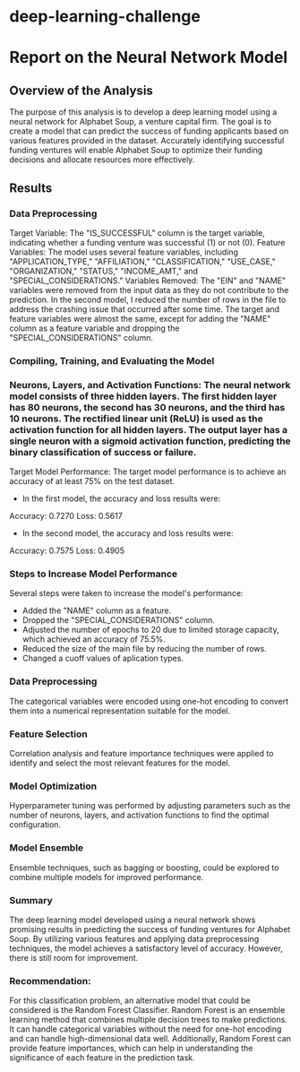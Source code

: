 # deep-learning-challenge

# Report on the Neural Network Model

## Overview of the Analysis
The purpose of this analysis is to develop a deep learning model using a neural network for Alphabet Soup, a venture capital firm. The goal is to create a model that can predict the success of funding applicants based on various features provided in the dataset. Accurately identifying successful funding ventures will enable Alphabet Soup to optimize their funding decisions and allocate resources more effectively.

## Results
### Data Preprocessing
Target Variable: The "IS_SUCCESSFUL" column is the target variable, indicating whether a funding venture was successful (1) or not (0).
Feature Variables: The model uses several feature variables, including "APPLICATION_TYPE," "AFFILIATION," "CLASSIFICATION," "USE_CASE," "ORGANIZATION," "STATUS," "INCOME_AMT," and "SPECIAL_CONSIDERATIONS."
Variables Removed: The "EIN" and "NAME" variables were removed from the input data as they do not contribute to the prediction.
In the second model, I reduced the number of rows in the file to address the crashing issue that occurred after some time. The target and feature variables were almost the same, except for adding the "NAME" column as a feature variable and dropping the "SPECIAL_CONSIDERATIONS" column.

### Compiling, Training, and Evaluating the Model

### Neurons, Layers, and Activation Functions: The neural network model consists of three hidden layers. The first hidden layer has 80 neurons, the second has 30 neurons, and the third has 10 neurons. The rectified linear unit (ReLU) is used as the activation function for all hidden layers. The output layer has a single neuron with a sigmoid activation function, predicting the binary classification of success or failure.
Target Model Performance: The target model performance is to achieve an accuracy of at least 75% on the test dataset.
- In the first model, the accuracy and loss results were:

Accuracy: 0.7270
Loss: 0.5617
- In the second model, the accuracy and loss results were:

Accuracy: 0.7575
Loss: 0.4905

### Steps to Increase Model Performance
Several steps were taken to increase the model's performance:
- Added the "NAME" column as a feature.
- Dropped the "SPECIAL_CONSIDERATIONS" column.
- Adjusted the number of epochs to 20 due to limited storage capacity, which achieved an accuracy of 75.5%.
- Reduced the size of the main file by reducing the number of rows.
- Changed a cuoff values of aplication types.

### Data Preprocessing
The categorical variables were encoded using one-hot encoding to convert them into a numerical representation suitable for the model.

### Feature Selection
Correlation analysis and feature importance techniques were applied to identify and select the most relevant features for the model.

### Model Optimization
Hyperparameter tuning was performed by adjusting parameters such as the number of neurons, layers, and activation functions to find the optimal configuration.

### Model Ensemble
Ensemble techniques, such as bagging or boosting, could be explored to combine multiple models for improved performance.

### Summary
The deep learning model developed using a neural network shows promising results in predicting the success of funding ventures for Alphabet Soup. By utilizing various features and applying data preprocessing techniques, the model achieves a satisfactory level of accuracy. However, there is still room for improvement.

### Recommendation:
For this classification problem, an alternative model that could be considered is the Random Forest Classifier. Random Forest is an ensemble learning method that combines multiple decision trees to make predictions. It can handle categorical variables without the need for one-hot encoding and can handle high-dimensional data well. Additionally, Random Forest can provide feature importances, which can help in understanding the significance of each feature in the prediction task.
